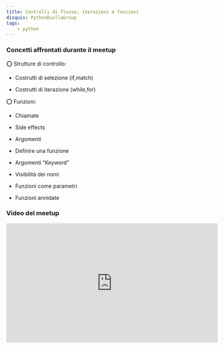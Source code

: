 ```yaml
---
title: Controlli di flusso, iterazioni e funzioni
disquis: PythonBiellaGroup
tags:
    - python
---
```


### Concetti affrontati durante il meetup

⭕️ Strutture di controllo:

* Costrutti di selezione (if,match)
  
* Costrutti di iterazione (while,for)

⭕️ Funzioni:

* Chiamate

* Side effects

* Argomenti

* Definire una funzione

* Argomenti “Keyword”

* Visibilità dei nomi

* Funzioni come parametri

* Funzioni annidate

### Video del meetup
<iframe width="560" height="315" src="https://www.youtube.com/embed/_6LWnLy-TAM" title="YouTube video player" frameborder="0" allow="accelerometer; autoplay; clipboard-write; encrypted-media; gyroscope; picture-in-picture; web-share" allowfullscreen></iframe>
